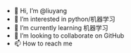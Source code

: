 - 👋 Hi, I’m @liuyang
- 👀 I’m interested in python/机器学习
- 🌱 I’m currently learning 机器学习
- 💞️ I’m looking to collaborate on GitHub
- 📫 How to reach me 

<!---
liuyang-work/liuyang-work is a ✨ special ✨ repository because its `README.md` (this file) appears on your GitHub profile.
You can click the Preview link to take a look at your changes.
--->
